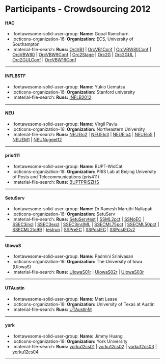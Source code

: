 # Participants - Crowdsourcing 2012 

#### HAC
 - :fontawesome-solid-user-group: **Name:** Gopal Ramchurn
 - :octicons-organization-16: **Organization:** ECS, University of Southampton
 - :material-file-search: **Runs:** [OrcVB1](./runs.md#orcvb1) | [OrcVB1Conf](./runs.md#orcvb1conf) | [OrcVBW80Conf](./runs.md#orcvbw80conf) | [OrcVBW80](./runs.md#orcvbw80) | [OrcVBW9Conf](./runs.md#orcvbw9conf) | [Orc2Stage](./runs.md#orc2stage) | [Orc2G](./runs.md#orc2g) | [Orc2GUL](./runs.md#orc2gul) | [Orc2GULConf](./runs.md#orc2gulconf) | [OrcVBW16Conf](./runs.md#orcvbw16conf)

---
#### INFLBSTF
 - :fontawesome-solid-user-group: **Name:** Yukio Uematsu
 - :octicons-organization-16: **Organization:** Stanford university
 - :material-file-search: **Runs:** [INFLB2012](./runs.md#inflb2012)

---
#### NEU
 - :fontawesome-solid-user-group: **Name:** Virgil Pavlu
 - :octicons-organization-16: **Organization:** Northeastern University
 - :material-file-search: **Runs:** [NEUElo2](./runs.md#neuelo2) | [NEUElo3](./runs.md#neuelo3) | [NEUElo4](./runs.md#neuelo4) | [NEUElo5](./runs.md#neuelo5) | [NEUEM1](./runs.md#neuem1) | [NEUNugget12](./runs.md#neunugget12)

---
#### pris411
 - :fontawesome-solid-user-group: **Name:** BUPT-WidCat
 - :octicons-organization-16: **Organization:** PRIS Lab at Beijing University of Posts and Telecommunications (pris411)
 - :material-file-search: **Runs:** [BUPTPRISZHS](./runs.md#buptpriszhs)

---
#### SetuServ
 - :fontawesome-solid-user-group: **Name:** Dr Ramesh Maruthi Nallapati
 - :octicons-organization-16: **Organization:** SetuServ
 - :material-file-search: **Runs:** [SetuServtest](./runs.md#setuservtest) | [SSML2pct](./runs.md#ssml2pct) | [SSNoEC](./runs.md#ssnoec) | [SSEC3incl](./runs.md#ssec3incl) | [SSEC3excl](./runs.md#ssec3excl) | [SSEC3inclML](./runs.md#ssec3inclml) | [SSECML75pct](./runs.md#ssecml75pct) | [SSECML50pct](./runs.md#ssecml50pct) | [SSECML2to99](./runs.md#ssecml2to99) | [testrun](./runs.md#testrun) | [SSPreEC](./runs.md#sspreec) | [SSPostEC](./runs.md#sspostec) | [SSPostECv2](./runs.md#sspostecv2)

---
#### UIowaS
 - :fontawesome-solid-user-group: **Name:** Padmini Srinivasan
 - :octicons-organization-16: **Organization:** The University of Iowa (UIowaS)
 - :material-file-search: **Runs:** [UIowaS01r](./runs.md#uiowas01r) | [UIowaS02r](./runs.md#uiowas02r) | [UIowaS03r](./runs.md#uiowas03r)

---
#### UTAustin
 - :fontawesome-solid-user-group: **Name:** Matt Lease
 - :octicons-organization-16: **Organization:** University of Texas at Austin
 - :material-file-search: **Runs:** [UTAustinM](./runs.md#utaustinm)

---
#### york
 - :fontawesome-solid-user-group: **Name:** Jimmy Huang
 - :octicons-organization-16: **Organization:** York University
 - :material-file-search: **Runs:** [yorku12cs01](./runs.md#yorku12cs01) | [yorku12cs02](./runs.md#yorku12cs02) | [yorku12cs03](./runs.md#yorku12cs03) | [yorku12cs04](./runs.md#yorku12cs04)

---
